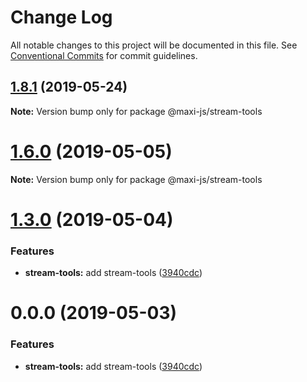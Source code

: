 # Change Log

All notable changes to this project will be documented in this file.
See [Conventional Commits](https://conventionalcommits.org) for commit guidelines.

## [1.8.1](https://github.com/kei-ito/maxi/compare/v1.8.0...v1.8.1) (2019-05-24)

**Note:** Version bump only for package @maxi-js/stream-tools





# [1.6.0](https://github.com/kei-ito/maxi/compare/v1.5.0...v1.6.0) (2019-05-05)

**Note:** Version bump only for package @maxi-js/stream-tools





# [1.3.0](https://github.com/kei-ito/maxi/compare/v1.2.3...v1.3.0) (2019-05-04)


### Features

* **stream-tools:** add stream-tools ([3940cdc](https://github.com/kei-ito/maxi/commit/3940cdc))





<a name="0.0.0"></a>
# 0.0.0 (2019-05-03)


### Features

* **stream-tools:** add stream-tools ([3940cdc](https://github.com/kei-ito/maxi/commit/3940cdc))
